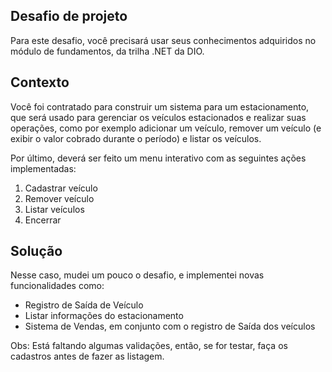## Desafio de projeto
Para este desafio, você precisará usar seus conhecimentos adquiridos no módulo de fundamentos, da trilha .NET da DIO.

## Contexto
Você foi contratado para construir um sistema para um estacionamento, que será usado para gerenciar os veículos estacionados e realizar suas operações, como por exemplo adicionar um veículo, remover um veículo (e exibir o valor cobrado durante o período) e listar os veículos.

Por último, deverá ser feito um menu interativo com as seguintes ações implementadas:
1. Cadastrar veículo
2. Remover veículo
3. Listar veículos
4. Encerrar


## Solução
Nesse caso, mudei um pouco o desafio, e implementei novas funcionalidades como:

- Registro de Saída de Veículo
- Listar informações do estacionamento
- Sistema de Vendas, em conjunto com o registro de Saída dos veículos

Obs: Está faltando algumas validações, então, se for testar, faça os cadastros antes de fazer as listagem.